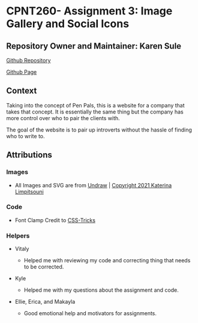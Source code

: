 # CPNT260- Assignment 3: Image Gallery and Social Icons

## Repository Owner and Maintainer: Karen Sule

[Github Repository](https://github.com/nerakmari/cpnt260-a3)

[Github Page](https://nerakmari.github.io/cpnt260-a3/)

## Context

Taking into the concept of Pen Pals, this is a website for a company that takes that concept. It is essentially the same thing but the company has more control over who to pair the clients with.

The goal of the website is to pair up introverts without the hassle of finding who to write to. 

## Attributions 

### Images 
- All Images and SVG are from [Undraw](https://undraw.co) | [Copyright 2021 Katerina Limpitsouni](https://undraw.co/license)

### Code 
- Font Clamp Credit to [CSS-Tricks](https://css-tricks.com/linearly-scale-font-size-with-css-clamp-based-on-the-viewport/)

### Helpers
- Vitaly 
  - Helped me with reviewing my code and correcting thing that needs to be corrected.

- Kyle 
  - Helped me with my questions about the assignment and code.

- Ellie, Erica, and Makayla
  - Good emotional help and motivators for assignments.
